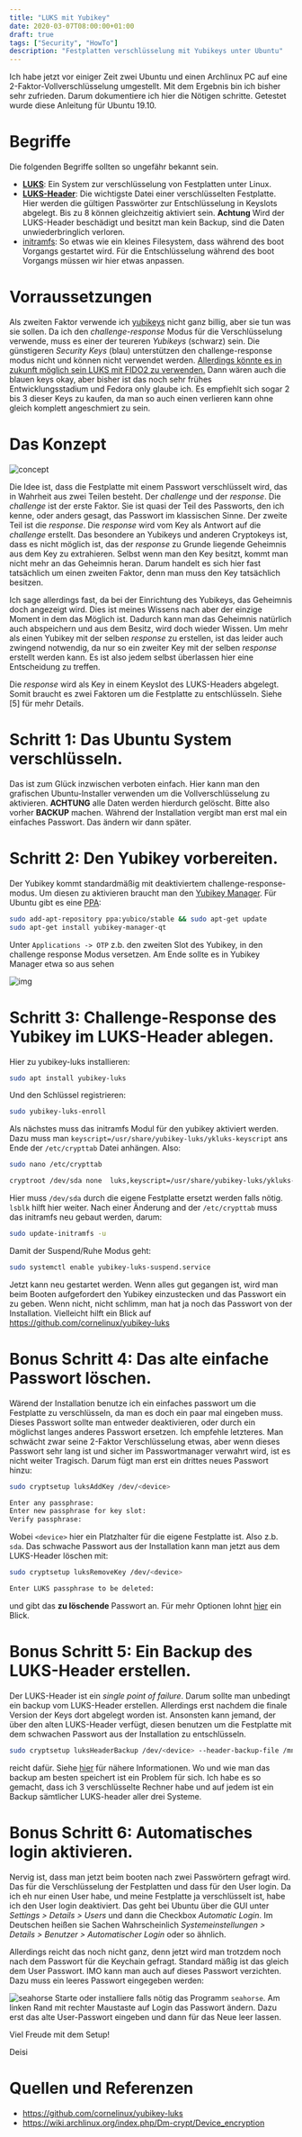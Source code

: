```yaml
---
title: "LUKS mit Yubikey"
date: 2020-03-07T08:00:00+01:00
draft: true
tags: ["Security", "HowTo"]
description: "Festplatten verschlüsselung mit Yubikeys unter Ubuntu"
---
```


Ich habe jetzt vor einiger Zeit zwei Ubuntu und einen Archlinux PC auf eine
2-Faktor-Vollverschlüsselung umgestellt. Mit dem Ergebnis bin ich bisher sehr
zufrieden. Darum dokumentiere ich hier die Nötigen schritte. Getestet wurde
diese Anleitung für Ubuntu 19.10.
# Begriffe

Die folgenden Begriffe sollten so ungefähr bekannt sein.
- **[LUKS](https://wiki.archlinux.org/index.php/Dm-crypt)**: Ein System zur
  verschlüsselung von Festplatten unter Linux.
- **[LUKS-Header](https://wiki.archlinux.org/index.php/Dm-crypt/Device_encryption#Backup_and_restore)**:
  Die wichtigste Datei einer verschlüsselten Festplatte. Hier werden die
  gültigen Passwörter zur Entschlüsselung in Keyslots abgelegt. Bis zu 8 können
  gleichzeitig aktiviert sein. **Achtung** Wird der LUKS-Header beschädigt und
  besitzt man kein Backup, sind die Daten unwiederbringlich verloren.
- [initramfs](https://wiki.archlinux.org/index.php/Mkinitcpio): So etwas wie ein
  kleines Filesystem, dass während des boot Vorgangs gestartet wird. Für die
  Entschlüsselung während des boot Vorgangs müssen wir hier etwas anpassen.
# Vorraussetzungen

Als zweiten Faktor verwende ich [yubikeys](https://www.yubico.com/) nicht ganz
billig, aber sie tun was sie sollen. Da ich den *challenge-response* Modus für
die Verschlüsselung verwende, muss es einer der teureren *Yubikeys* (schwarz)
sein. Die günstigeren *Security Keys* (blau) unterstützen den challenge-response
modus nicht und können nicht verwendet werden. [Allerdings könnte es in zukunft
möglich sein LUKS mit FIDO2 zu verwenden.](https://github.com/shimunn/fido2luks)
Dann wären auch die blauen keys okay, aber bisher ist das noch sehr frühes
Entwicklungsstadium und Fedora only glaube ich. Es empfiehlt sich sogar 2 bis 3
dieser Keys zu kaufen, da man so auch einen verlieren kann ohne gleich komplett
angeschmiert zu sein.


# Das Konzept

![concept](/yubikey/challenge_response.svg)


Die Idee ist, dass die Festplatte mit einem Passwort verschlüsselt wird, das in
Wahrheit aus zwei Teilen besteht. Der *challenge* und der *response*. Die
*challenge* ist der erste Faktor. Sie ist quasi der Teil des Passworts, den ich
kenne, oder anders gesagt, das Passwort im klassischen Sinne. Der zweite Teil
ist die *response*. Die *response* wird vom Key als Antwort auf die *challenge*
erstellt. Das besondere an Yubikeys und anderen Cryptokeys ist, dass es nicht
möglich ist, das der *response* zu Grunde liegende Geheimnis aus dem Key zu
extrahieren. Selbst wenn man den Key besitzt, kommt man nicht mehr an das
Geheimnis heran. Darum handelt es sich hier fast tatsächlich um einen zweiten
Faktor, denn man muss den Key tatsächlich besitzen.

Ich sage allerdings fast, da bei der Einrichtung des Yubikeys, das Geheimnis
doch angezeigt wird. Dies ist meines Wissens nach aber der einzige Moment in dem
das Möglich ist. Dadurch kann man das Geheimnis natürlich auch abspeichern und
aus dem Besitz, wird doch wieder Wissen. Um mehr als einen Yubikey mit der
selben *response* zu erstellen, ist das leider auch zwingend notwendig, da nur
so ein zweiter Key mit der selben *response* erstellt werden kann. Es ist also
jedem selbst überlassen hier eine Entscheidung zu treffen.

Die *response* wird als Key in einem Keyslot des LUKS-Headers abgelegt. Somit
braucht es zwei Faktoren um die Festplatte zu entschlüsseln. Siehe [5] für mehr
Details.

# Schritt 1: Das Ubuntu System verschlüsseln.

Das ist zum Glück inzwischen verboten einfach. Hier kann man den grafischen
Ubuntu-Installer verwenden um die Vollverschlüsselung zu aktivieren. **ACHTUNG**
alle Daten werden hierdurch gelöscht. Bitte also vorher **BACKUP** machen.
Während der Installation vergibt man erst mal ein einfaches Passwort. Das ändern
wir dann später.

# Schritt 2: Den Yubikey vorbereiten.

Der Yubikey kommt standardmäßig mit deaktiviertem challenge-response-modus. Um
diesen zu aktivieren braucht man den [Yubikey
Manager](https://www.yubico.com/products/services-software/download/yubikey-manager/).
Für Ubuntu gibt es eine
[PPA](https://support.yubico.com/support/solutions/articles/15000010964-enabling-the-yubico-ppa-on-ubuntu):

```bash
sudo add-apt-repository ppa:yubico/stable && sudo apt-get update
sudo apt-get install yubikey-manager-qt
```
Unter `Applications -> OTP` z.b. den zweiten Slot des Yubikey, in den challenge
response Modus versetzen. Am Ende sollte es in Yubikey Manager etwa so aus sehen

![img](/yubikey/yubikey_manager.png)

# Schritt 3: Challenge-Response des Yubikey im LUKS-Header ablegen.

Hier zu yubikey-luks installieren:
``` bash
sudo apt install yubikey-luks
```
Und den Schlüssel registrieren:
``` bash
sudo yubikey-luks-enroll
```
Als nächstes muss das initramfs Modul für den yubikey aktiviert werden. Dazu
muss man `keyscript=/usr/share/yubikey-luks/ykluks-keyscript` ans Ende der
`/etc/crypttab` Datei anhängen. Also:

``` bash
sudo nano /etc/crypttab

cryptroot /dev/sda none  luks,keyscript=/usr/share/yubikey-luks/ykluks-keyscript
```

Hier muss `/dev/sda` durch die eigene Festplatte ersetzt werden falls nötig.
`lsblk` hilft hier weiter. Nach einer Änderung and der `/etc/crypttab` muss das
initramfs neu gebaut werden, darum:

``` bash
sudo update-initramfs -u
```

Damit der Suspend/Ruhe Modus geht:

``` bash
sudo systemctl enable yubikey-luks-suspend.service
```

Jetzt kann neu gestartet werden. Wenn alles gut gegangen ist, wird man beim
Booten aufgefordert den Yubikey einzustecken und das Passwort ein zu geben. Wenn
nicht, nicht schlimm, man hat ja noch das Passwort von der Installation.
Vielleicht hilft ein Blick auf https://github.com/cornelinux/yubikey-luks


# Bonus Schritt 4: Das alte einfache Passwort löschen.

Wärend der Installation benutze ich ein einfaches passwort um die Festplatte zu
verschlüsseln, da man es doch ein paar mal eingeben muss. Dieses Passwort sollte
man entweder deaktivieren, oder durch ein möglichst langes anderes Passwort
ersetzen. Ich empfehle letzteres. Man schwächt zwar seine 2-Faktor
Verschlüsselung etwas, aber wenn dieses Passwort sehr lang ist und sicher im
Passwortmanager verwahrt wird, ist es nicht weiter Tragisch. Darum fügt man erst
ein drittes neues Passwort hinzu:

``` bash
sudo cryptsetup luksAddKey /dev/<device> 

Enter any passphrase:
Enter new passphrase for key slot:
Verify passphrase:
```

Wobei `<device>` hier ein Platzhalter für die eigene Festplatte ist. Also z.b.
`sda`. Das schwache Passwort aus der Installation kann man jetzt aus dem
LUKS-Header löschen mit:
```bash
sudo cryptsetup luksRemoveKey /dev/<device>

Enter LUKS passphrase to be deleted:
```
und gibt das **zu löschende** Passwort an. Für mehr Optionen lohnt [hier](https://wiki.archlinux.org/index.php/Dm-crypt/Device_encryption#Key_management) ein Blick.


# Bonus Schritt 5: Ein Backup des LUKS-Header erstellen.
Der LUKS-Header ist ein *single point of failure*. Darum sollte man unbedingt
ein backup vom LUKS-Header erstellen. Allerdings erst nachdem die finale Version
der Keys dort abgelegt worden ist. Ansonsten kann jemand, der über den alten
LUKS-Header verfügt, diesen benutzen um die Festplatte mit dem schwachen
Passwort aus der Installation zu entschlüsseln.

```bash
sudo cryptsetup luksHeaderBackup /dev/<device> --header-backup-file /mnt/<backup>/<file>.img
```

reicht dafür. Siehe
[hier](https://wiki.archlinux.org/index.php/Dm-crypt/Device_encryption#Backup_and_restore)
für nähere Informationen. Wo und wie man das backup am besten speichert ist ein
Problem für sich. Ich habe es so gemacht, dass ich 3 verschlüsselte Rechner habe
und auf jedem ist ein Backup sämtlicher LUKS-header aller drei Systeme.

# Bonus Schritt 6: Automatisches login aktivieren.
Nervig ist, dass man jetzt beim booten nach zwei Passwörtern gefragt wird. Das
für die Verschlüsselung der Festplatten und dass für den User login. Da ich eh
nur einen User habe, und meine Festplatte ja verschlüsselt ist, habe ich den
User login deaktiviert. Das geht bei Ubuntu über die GUI unter *Settings >
Details > Users* und dann die Checkbox *Automatic Login*. Im Deutschen heißen
sie Sachen Wahrscheinlich *Systemeinstellungen > Details > Benutzer >
Automatischer Login* oder so ähnlich.

Allerdings reicht das noch nicht ganz, denn jetzt wird man trotzdem noch nach
dem Passwort für die Keychain gefragt. Standard mäßig ist das gleich dem User
Passwort. IMO kann man auch auf dieses Passwort verzichten. Dazu muss ein leeres
Passwort eingegeben werden:


![seahorse](/yubikey/seahorse.png) Starte oder installiere falls nötig das
Programm `seahorse`. Am linken Rand mit rechter Maustaste auf Login das Passwort
ändern. Dazu erst das alte User-Passwort eingeben und dann für das Neue leer
lassen.

Viel Freude mit dem Setup! 

Deisi


# Quellen und Referenzen
- https://github.com/cornelinux/yubikey-luks
- https://wiki.archlinux.org/index.php/Dm-crypt/Device_encryption
